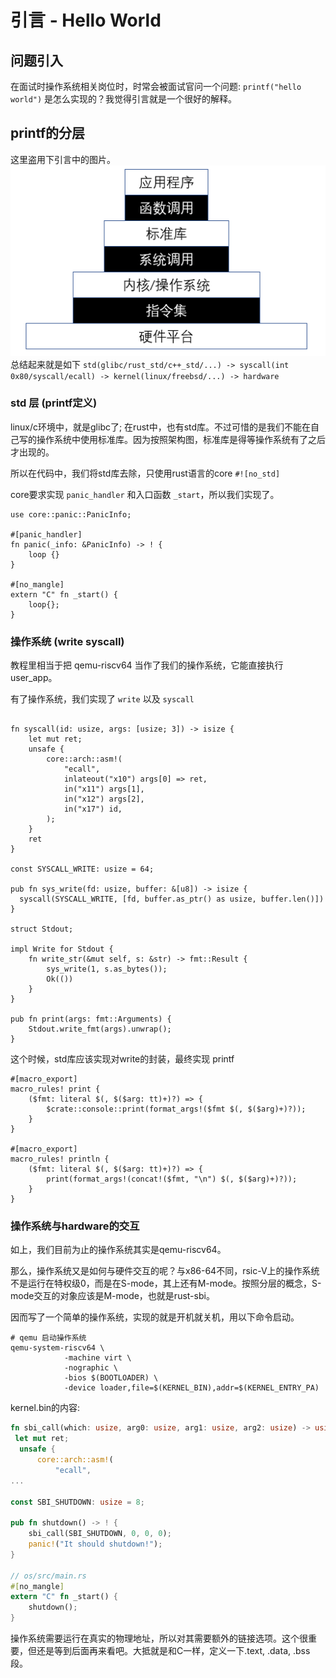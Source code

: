 # 引言 - Hello World
## 问题引入
在面试时操作系统相关岗位时，时常会被面试官问一个问题: `printf("hello world")`  是怎么实现的？我觉得引言就是一个很好的解释。

## printf的分层
这里盗用下引言中的图片。
![](images/app-software-stack.png)
总结起来就是如下
`std(glibc/rust_std/c++_std/...) -> syscall(int 0x80/syscall/ecall) -> kernel(linux/freebsd/...) -> hardware`

### std 层 (printf定义)
linux/c环境中，就是glibc了; 在rust中，也有std库。不过可惜的是我们不能在自己写的操作系统中使用标准库。因为按照架构图，标准库是得等操作系统有了之后才出现的。

所以在代码中，我们将std库去除，只使用rust语言的core
`#![no_std]`

core要求实现 `panic_handler` 和入口函数 `_start`，所以我们实现了。

```
use core::panic::PanicInfo;

#[panic_handler]
fn panic(_info: &PanicInfo) -> ! {
    loop {}
}

#[no_mangle]
extern "C" fn _start() {
    loop{};
}
```

### 操作系统 (write syscall)
教程里相当于把 qemu-riscv64 当作了我们的操作系统，它能直接执行 user_app。

有了操作系统，我们实现了 `write` 以及 `syscall`

```

fn syscall(id: usize, args: [usize; 3]) -> isize {
    let mut ret;
    unsafe {
        core::arch::asm!(
            "ecall",
            inlateout("x10") args[0] => ret,
            in("x11") args[1],
            in("x12") args[2],
            in("x17") id,
        );
    }
    ret
}

const SYSCALL_WRITE: usize = 64;

pub fn sys_write(fd: usize, buffer: &[u8]) -> isize {
  syscall(SYSCALL_WRITE, [fd, buffer.as_ptr() as usize, buffer.len()])
}

struct Stdout;

impl Write for Stdout {
    fn write_str(&mut self, s: &str) -> fmt::Result {
        sys_write(1, s.as_bytes());
        Ok(())
    }
}

pub fn print(args: fmt::Arguments) {
    Stdout.write_fmt(args).unwrap();
}
```
这个时候，std库应该实现对write的封装，最终实现 printf
```
#[macro_export]
macro_rules! print {
    ($fmt: literal $(, $($arg: tt)+)?) => {
        $crate::console::print(format_args!($fmt $(, $($arg)+)?));
    }
}

#[macro_export]
macro_rules! println {
    ($fmt: literal $(, $($arg: tt)+)?) => {
        print(format_args!(concat!($fmt, "\n") $(, $($arg)+)?));
    }
}
```

### 操作系统与hardware的交互
如上，我们目前为止的操作系统其实是qemu-riscv64。

那么，操作系统又是如何与硬件交互的呢？与x86-64不同，rsic-V上的操作系统不是运行在特权级0，而是在S-mode，其上还有M-mode。按照分层的概念，S-mode交互的对象应该是M-mode，也就是rust-sbi。

因而写了一个简单的操作系统，实现的就是开机就关机，用以下命令启动。

```shell
# qemu 启动操作系统
qemu-system-riscv64 \
            -machine virt \
            -nographic \
            -bios $(BOOTLOADER) \
            -device loader,file=$(KERNEL_BIN),addr=$(KERNEL_ENTRY_PA)
```
kernel.bin的内容:
```rust
fn sbi_call(which: usize, arg0: usize, arg1: usize, arg2: usize) -> usize {
 let mut ret;
  unsafe {
      core::arch::asm!(
          "ecall",
...

const SBI_SHUTDOWN: usize = 8;

pub fn shutdown() -> ! {
    sbi_call(SBI_SHUTDOWN, 0, 0, 0);
    panic!("It should shutdown!");
}

// os/src/main.rs
#[no_mangle]
extern "C" fn _start() {
    shutdown();
}
```
操作系统需要运行在真实的物理地址，所以对其需要额外的链接选项。这个很重要，但还是等到后面再来看吧。大抵就是和C一样，定义一下.text, .data, .bss段。